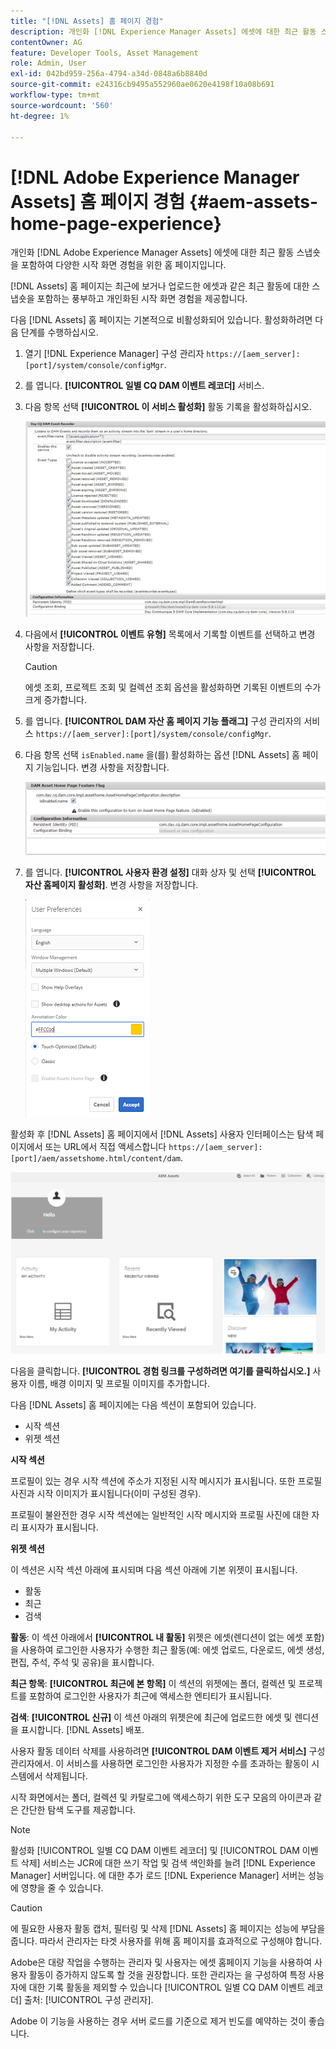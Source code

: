 ```yaml
---
title: "[!DNL Assets] 홈 페이지 경험"
description: 개인화 [!DNL Experience Manager Assets] 에셋에 대한 최근 활동 스냅숏을 포함하여 풍부한 시작 화면 경험을 위한 홈 페이지입니다.
contentOwner: AG
feature: Developer Tools, Asset Management
role: Admin, User
exl-id: 042bd959-256a-4794-a34d-0848a6b8840d
source-git-commit: e24316cb9495a552960ae0620e4198f10a08b691
workflow-type: tm+mt
source-wordcount: '560'
ht-degree: 1%

---
```


# [!DNL Adobe Experience Manager Assets] 홈 페이지 경험 {#aem-assets-home-page-experience}

개인화 [!DNL Adobe Experience Manager Assets] 에셋에 대한 최근 활동 스냅숏을 포함하여 다양한 시작 화면 경험을 위한 홈 페이지입니다.

[!DNL Assets] 홈 페이지는 최근에 보거나 업로드한 에셋과 같은 최근 활동에 대한 스냅숏을 포함하는 풍부하고 개인화된 시작 화면 경험을 제공합니다.

다음 [!DNL Assets] 홈 페이지는 기본적으로 비활성화되어 있습니다. 활성화하려면 다음 단계를 수행하십시오.

1. 열기 [!DNL Experience Manager] 구성 관리자 `https://[aem_server]:[port]/system/console/configMgr`.
1. 를 엽니다. **[!UICONTROL 일별 CQ DAM 이벤트 레코더]** 서비스.
1. 다음 항목 선택 **[!UICONTROL 이 서비스 활성화]** 활동 기록을 활성화하십시오.

   ![chlimage_1-250](assets/chlimage_1-250.png)

1. 다음에서 **[!UICONTROL 이벤트 유형]** 목록에서 기록할 이벤트를 선택하고 변경 사항을 저장합니다.

   >[!CAUTION]
   >
   >에셋 조회, 프로젝트 조회 및 컬렉션 조회 옵션을 활성화하면 기록된 이벤트의 수가 크게 증가합니다.

1. 를 엽니다. **[!UICONTROL DAM 자산 홈 페이지 기능 플래그]** 구성 관리자의 서비스 `https://[aem_server]:[port]/system/console/configMgr`.
1. 다음 항목 선택 `isEnabled.name` 을(를) 활성화하는 옵션 [!DNL Assets] 홈 페이지 기능입니다. 변경 사항을 저장합니다.

   ![chlimage_1-251](assets/chlimage_1-251.png)

1. 를 엽니다. **[!UICONTROL 사용자 환경 설정]** 대화 상자 및 선택 **[!UICONTROL 자산 홈페이지 활성화]**. 변경 사항을 저장합니다.

   ![사용자 환경 설정 대화 상자에서 에셋 홈 페이지 활성화](assets/Annotation-color.png)

활성화 후 [!DNL Assets] 홈 페이지에서 [!DNL Assets] 사용자 인터페이스는 탐색 페이지에서 또는 URL에서 직접 액세스합니다 `https://[aem_server]:[port]/aem/assetshome.html/content/dam`.

![자산 사용자 인터페이스에서 경험 링크 구성](assets/config-experience-link.png)

다음을 클릭합니다. **[!UICONTROL 경험 링크를 구성하려면 여기를 클릭하십시오.]** 사용자 이름, 배경 이미지 및 프로필 이미지를 추가합니다.

다음 [!DNL Assets] 홈 페이지에는 다음 섹션이 포함되어 있습니다.

* 시작 섹션
* 위젯 섹션

**시작 섹션**

프로필이 있는 경우 시작 섹션에 주소가 지정된 시작 메시지가 표시됩니다. 또한 프로필 사진과 시작 이미지가 표시됩니다(이미 구성된 경우).

프로필이 불완전한 경우 시작 섹션에는 일반적인 시작 메시지와 프로필 사진에 대한 자리 표시자가 표시됩니다.

**위젯 섹션**

이 섹션은 시작 섹션 아래에 표시되며 다음 섹션 아래에 기본 위젯이 표시됩니다.

* 활동
* 최근
* 검색

**활동**: 이 섹션 아래에서 **[!UICONTROL 내 활동]** 위젯은 에셋(렌디션이 없는 에셋 포함)을 사용하여 로그인한 사용자가 수행한 최근 활동(예: 에셋 업로드, 다운로드, 에셋 생성, 편집, 주석, 주석 및 공유)을 표시합니다.

**최근 항목**: **[!UICONTROL 최근에 본 항목]** 이 섹션의 위젯에는 폴더, 컬렉션 및 프로젝트를 포함하여 로그인한 사용자가 최근에 액세스한 엔티티가 표시됩니다.

**검색**: **[!UICONTROL 신규]** 이 섹션 아래의 위젯은에 최근에 업로드한 에셋 및 렌디션을 표시합니다. [!DNL Assets] 배포.

사용자 활동 데이터 삭제를 사용하려면 **[!UICONTROL DAM 이벤트 제거 서비스]** 구성 관리자에서. 이 서비스를 사용하면 로그인한 사용자가 지정한 수를 초과하는 활동이 시스템에서 삭제됩니다.

시작 화면에서는 폴더, 컬렉션 및 카탈로그에 액세스하기 위한 도구 모음의 아이콘과 같은 간단한 탐색 도구를 제공합니다.

>[!NOTE]
>
>활성화 [!UICONTROL 일별 CQ DAM 이벤트 레코더] 및 [!UICONTROL DAM 이벤트 삭제] 서비스는 JCR에 대한 쓰기 작업 및 검색 색인화를 늘려 [!DNL Experience Manager] 서버입니다. 에 대한 추가 로드 [!DNL Experience Manager] 서버는 성능에 영향을 줄 수 있습니다.

>[!CAUTION]
>
>에 필요한 사용자 활동 캡처, 필터링 및 삭제 [!DNL Assets] 홈 페이지는 성능에 부담을 줍니다. 따라서 관리자는 타겟 사용자를 위해 홈 페이지를 효과적으로 구성해야 합니다.
>
>Adobe은 대량 작업을 수행하는 관리자 및 사용자는 에셋 홈페이지 기능을 사용하여 사용자 활동이 증가하지 않도록 할 것을 권장합니다. 또한 관리자는 을 구성하여 특정 사용자에 대한 기록 활동을 제외할 수 있습니다 [!UICONTROL 일별 CQ DAM 이벤트 레코더] 출처: [!UICONTROL 구성 관리자].
>
>Adobe 이 기능을 사용하는 경우 서버 로드를 기준으로 제거 빈도를 예약하는 것이 좋습니다.
